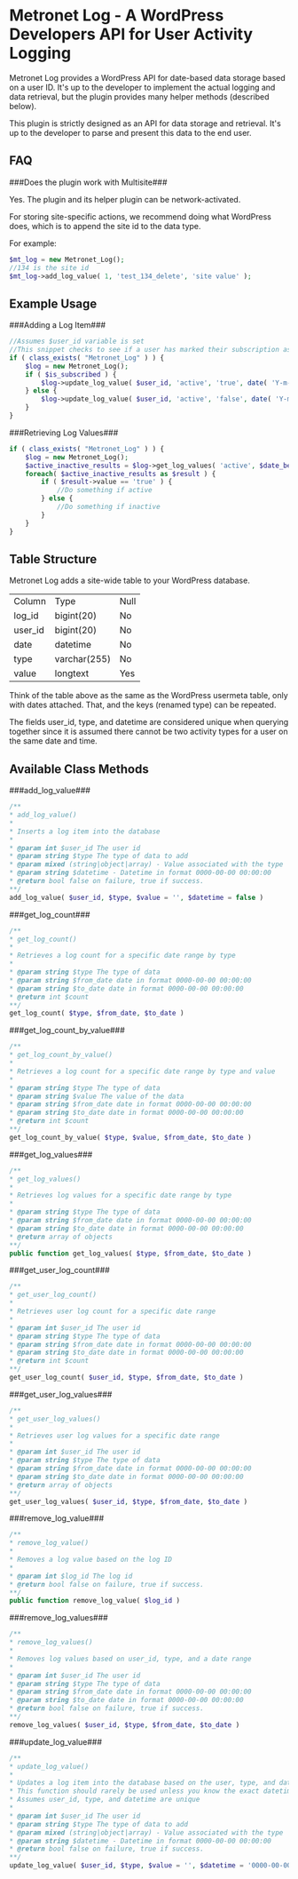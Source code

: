 Metronet Log - A WordPress Developers API for User Activity Logging
============

Metronet Log provides a WordPress API for date-based data storage based on a user ID.  It's up to the developer to implement the actual logging and data retrieval, but the plugin provides many helper methods (described below).

This plugin is strictly designed as an API for data storage and retrieval.  It's up to the developer to parse and present this data to the end user.

FAQ
----------------------
###Does the plugin work with Multisite###

Yes.  The plugin and its helper plugin can be network-activated.  

For storing site-specific actions, we recommend doing what WordPress does, which is to append the site id to the data type.

For example:

```php
$mt_log = new Metronet_Log();
//134 is the site id
$mt_log->add_log_value( 1, 'test_134_delete', 'site value' );
```

Example Usage
---------------------
###Adding a Log Item###
```php
//Assumes $user_id variable is set
//This snippet checks to see if a user has marked their subscription as active or inactive
if ( class_exists( "Metronet_Log" ) ) {
	$log = new Metronet_Log();
	if ( $is_subscribed ) {
		$log->update_log_value( $user_id, 'active', 'true', date( 'Y-m-d 00:00:00' ) );
	} else {
		$log->update_log_value( $user_id, 'active', 'false', date( 'Y-m-d 00:00:00' ) );
	}
}
```

###Retrieving Log Values###
```php
if ( class_exists( "Metronet_Log" ) ) {
	$log = new Metronet_Log();
	$active_inactive_results = $log->get_log_values( 'active', $date_beginning, $date_end );
	foreach( $active_inactive_results as $result ) {
		if ( $result->value == 'true' ) {
			//Do something if active
		} else {
			//Do something if inactive
		}
	}
}
```

Table Structure
---------------------
Metronet Log adds a site-wide table to your WordPress database.

<table>
	<tr>
		<td>Column</td><td>Type</td><td>Null</td>
	</tr>
	<tr>
		<td>log_id</td><td>bigint(20)</td><td>No</td>
	</tr>
	<tr>
		<td>user_id</td><td>bigint(20)</td><td>No</td>
	</tr>
	<tr>
		<td>date</td><td>datetime</td><td>No</td>
	</tr>
	<tr>
		<td>type</td><td>varchar(255)</td><td>No</td>
	</tr>
	<tr>
		<td>value</td><td>longtext</td><td>Yes</td>
	</tr>
</table>

Think of the table above as the same as the WordPress usermeta table, only with dates attached.  That, and the keys (renamed type) can be repeated.

The fields user_id, type, and datetime are considered unique when querying together since it is assumed there cannot be two activity types for a user on the same date and time.

Available Class Methods
--------------------

###add_log_value###
```php
/**
* add_log_value()
*
* Inserts a log item into the database
*
* @param int $user_id The user id
* @param string $type The type of data to add
* @param mixed (string|object|array) - Value associated with the type
* @param string $datetime - Datetime in format 0000-00-00 00:00:00
* @return bool false on failure, true if success.
**/
add_log_value( $user_id, $type, $value = '', $datetime = false )
```

###get_log_count###
```php
/**
* get_log_count()
*
* Retrieves a log count for a specific date range by type
*
* @param string $type The type of data
* @param string $from_date date in format 0000-00-00 00:00:00
* @param string $to_date date in format 0000-00-00 00:00:00
* @return int $count
**/
get_log_count( $type, $from_date, $to_date ) 
```

###get_log_count_by_value###
```php
/**
* get_log_count_by_value()
*
* Retrieves a log count for a specific date range by type and value
*
* @param string $type The type of data
* @param string $value The value of the data
* @param string $from_date date in format 0000-00-00 00:00:00
* @param string $to_date date in format 0000-00-00 00:00:00
* @return int $count
**/
get_log_count_by_value( $type, $value, $from_date, $to_date )
```

###get_log_values###
```php
/**
* get_log_values()
*
* Retrieves log values for a specific date range by type
*
* @param string $type The type of data
* @param string $from_date date in format 0000-00-00 00:00:00
* @param string $to_date date in format 0000-00-00 00:00:00
* @return array of objects
**/
public function get_log_values( $type, $from_date, $to_date )
```

###get_user_log_count###
```php
/**
* get_user_log_count()
*
* Retrieves user log count for a specific date range 
*
* @param int $user_id The user id
* @param string $type The type of data
* @param string $from_date date in format 0000-00-00 00:00:00
* @param string $to_date date in format 0000-00-00 00:00:00
* @return int $count
**/
get_user_log_count( $user_id, $type, $from_date, $to_date )
```

###get_user_log_values###
```php
/**
* get_user_log_values()
*
* Retrieves user log values for a specific date range 
*
* @param int $user_id The user id
* @param string $type The type of data
* @param string $from_date date in format 0000-00-00 00:00:00
* @param string $to_date date in format 0000-00-00 00:00:00
* @return array of objects
**/
get_user_log_values( $user_id, $type, $from_date, $to_date )
```

###remove_log_value###
```php
/**
* remove_log_value()
*
* Removes a log value based on the log ID
*
* @param int $log_id The log id
* @return bool false on failure, true if success.
**/
public function remove_log_value( $log_id )
```

###remove_log_values###
```php
/**
* remove_log_values()
*
* Removes log values based on user_id, type, and a date range
*
* @param int $user_id The user id
* @param string $type The type of data
* @param string $from_date date in format 0000-00-00 00:00:00
* @param string $to_date date in format 0000-00-00 00:00:00
* @return bool false on failure, true if success.
**/
remove_log_values( $user_id, $type, $from_date, $to_date )
```

###update_log_value###
```php
/**
* update_log_value()
*
* Updates a log item into the database based on the user, type, and date
* This function should rarely be used unless you know the exact datetime
* Assumes user_id, type, and datetime are unique
*
* @param int $user_id The user id
* @param string $type The type of data to add
* @param mixed (string|object|array) - Value associated with the type
* @param string $datetime - Datetime in format 0000-00-00 00:00:00
* @return bool false on failure, true if success.
**/
update_log_value( $user_id, $type, $value = '', $datetime = '0000-00-00 00:00:00' )
```